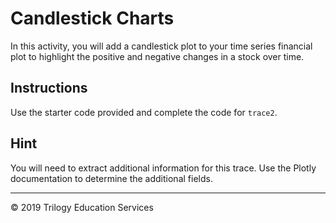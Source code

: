 # Candlestick Charts

In this activity, you will add a candlestick plot to your time series financial plot to highlight the positive and negative changes in a stock over time.

## Instructions

Use the starter code provided and complete the code for `trace2`. 

## Hint

You will need to extract additional information for this trace. Use the Plotly documentation to determine the additional fields.

- - -
© 2019 Trilogy Education Services 
